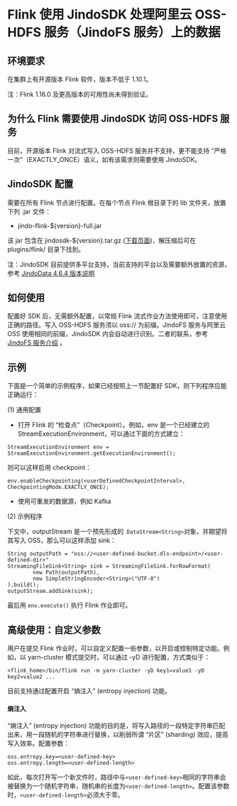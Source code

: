 # Flink 使用 JindoSDK 处理阿里云 OSS-HDFS 服务（JindoFS 服务）上的数据

## 环境要求

在集群上有开源版本 Flink 软件，版本不低于 1.10.1。

注：Flink 1.16.0 及更高版本的可用性尚未得到验证。

## 为什么 Flink 需要使用 JindoSDK 访问 OSS-HDFS 服务

目前，开源版本 Flink 对流式写入 OSS-HDFS 服务并不支持，更不能支持 “严格一次”（EXACTLY_ONCE）语义，如有该需求则需要使用 JindoSDK。

## JindoSDK 配置

需要在所有 Flink 节点进行配置。在每个节点 Flink 根目录下的 lib 文件夹，放置下列 .jar 文件：
* jindo-flink-${version}-full.jar

该 jar 包含在 jindosdk-${version}.tar.gz ([下载页面](/docs/user/4.x/jindodata_download.md))，解压缩后可在 plugins/flink/ 目录下找到。

注：JindoSDK 目前提供多平台支持，当前支持的平台以及需要额外放置的资源，参考 [JindoData 4.6.4 版本说明](/docs/user/4.x/4.6.x/4.6.4/release-notes.md)

## 如何使用

配置好 SDK 后，无需额外配置，以常规 Flink 流式作业方法使用即可，注意使用正确的路径。写入 OSS-HDFS 服务须以 oss:// 为前缀。JindoFS 服务与阿里云 OSS 使用相同的前缀，JindoSDK 内会自动进行识别。二者的联系，参考 [JindoFS 服务介绍](/docs/user/4.x/4.6.x/4.6.4/jindofs/jindo_dls_quickstart.md) 。

## 示例

下面是一个简单的示例程序，如果已经按照上一节配置好 SDK，则下列程序应能正确运行：

(1) 通用配置

* 打开 Flink 的 “检查点”（Checkpoint）。例如，env 是一个已经建立的 StreamExecutionEnvironment，可以通过下面的方式建立：
```
StreamExecutionEnvironment env = StreamExecutionEnvironment.getExecutionEnvironment();
```
则可以这样启用 checkpoint：
```
env.enableCheckpointing(<userDefinedCheckpointInterval>, CheckpointingMode.EXACTLY_ONCE);
```

* 使用可重发的数据源，例如 Kafka

(2) 示例程序

下文中，outputStream 是一个预先形成的` DataStream<String>`对象，并期望将其写入 OSS，那么可以这样添加 sink：
```
String outputPath = "oss://<user-defined-bucket.dls-endpoint>/<user-defined-dir>"
StreamingFileSink<String> sink = StreamingFileSink.forRowFormat(
        new Path(outputPath),
        new SimpleStringEncoder<String>("UTF-8")
).build();
outputStream.addSink(sink);
```
最后用 `env.execute()` 执行 Flink 作业即可。

## 高级使用：自定义参数

用户在提交 Flink 作业时，可以自定义配置一些参数，以开启或控制特定功能。例如，以 yarn-cluster 模式提交时，可以通过 -yD 进行配置，方式类似于：
```
<flink_home>/bin/flink run -m yarn-cluster -yD key1=value1 -yD key2=value2 ...
```

目前支持通过配置开启 “熵注入” (entropy injection) 功能。

#### 熵注入

“熵注入” (entropy injection) 功能的目的是，将写入路径的一段特定字符串匹配出来，用一段随机的字符串进行替换，以削弱所谓 “片区” (sharding) 效应，提高写入效率。配置参数：
```
oss.entropy.key=<user-defined-key>
oss.entropy.length=<user-defined-length>
```
如此，每次打开写一个新文件时，路径中与`<user-defined-key>`相同的字符串会被替换为一个随机字符串，随机串的长度为`<user-defined-length>`。配置该参数时，`<user-defined-length>`必须大于零。
